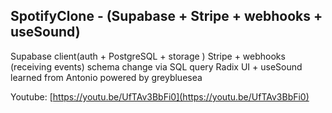 ## SpotifyClone - (Supabase + Stripe + webhooks + useSound)

Supabase client(auth + PostgreSQL + storage )
Stripe + webhooks (receiving events)
schema change via SQL query
Radix UI + useSound
learned from Antonio
powered by greybluesea

Youtube: [https://youtu.be/UfTAv3BbFi0](https://youtu.be/UfTAv3BbFi0)
